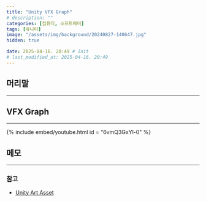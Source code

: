 ```yaml
---
title: "Unity VFX Graph"
# description: ""
categories: [컴퓨터, 소프트웨어]
tags: [유니티]
image: "/assets/img/background/20240827-140647.jpg"
hidden: true

date: 2025-04-16. 20:49 # Init
# last_modified_at: 2025-04-16. 20:49
---
```


## 머리말

---

## VFX Graph

---

{% include embed/youtube.html id = "6vmQ3GxYl-0" %}

## 메모

---

### 참고

- [Unity Art Asset](/posts/unity-art-asset/)
